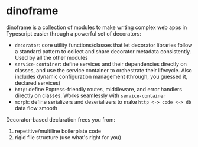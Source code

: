 # dinoframe

dinoframe is a collection of modules to make writing complex web apps in Typescript easier through a powerful set of decorators:

- `decorator`: core utility functions/classes that let decorator libraries follow a standard pattern to collect and share decorator metadata consistently. Used by all the other modules
- `service-container`: define services and their dependencies directly on classes, and use the service container to orchestrate their lifecycle. Also includes dynamic configuration management (through, you guessed it, declared services)
- `http`: define Express-friendly routes, middleware, and error handlers directly on classes. Works seamlessly with `service-container`
- `morph`: define serializers and deserializers to make `http <-> code <-> db` data flow smooth

Decorator-based declaration frees you from:

1. repetitive/multiline boilerplate code
2. rigid file structure (use what's right for you)
